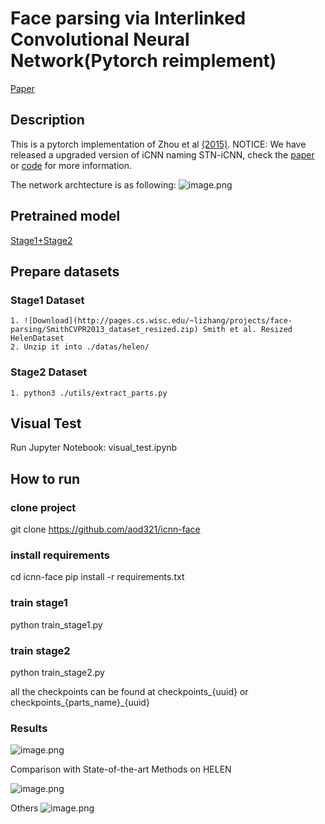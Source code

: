 # Face parsing via Interlinked Convolutional Neural Network(Pytorch reimplement) 
[Paper](https://arxiv.org/abs/1806.02479)


## Description   
This is a pytorch implementation of Zhou et al [(2015)](https://arxiv.org/abs/1806.02479).
NOTICE: We have released a upgraded version of iCNN naming STN-iCNN, check the [paper](https://arxiv.org/abs/2002.04831) or [code](https://github.com/aod321/stn-icnn) for more information.

The network archtecture is as following:
![image.png](https://i.loli.net/2020/07/11/uysz8nKw3VTAEpe.png)

## Pretrained model
[Stage1+Stage2](https://github.com/aod321/icnn-face/blob/master/utils/test_model_5.tar.gz?raw=true)
   
## Prepare datasets
### Stage1 Dataset
    1. ![Download](http://pages.cs.wisc.edu/~lizhang/projects/face-parsing/SmithCVPR2013_dataset_resized.zip) Smith et al. Resized HelenDataset 
    2. Unzip it into ./datas/helen/
### Stage2 Dataset
    1. python3 ./utils/extract_parts.py

## Visual Test
 Run Jupyter Notebook: visual_test.ipynb
    
## How to run

### clone project   
git clone https://github.com/aod321/icnn-face

### install requirements
cd icnn-face
pip install -r requirements.txt

### train stage1
python train_stage1.py

### train stage2
python train_stage2.py

all the checkpoints can be found at checkpoints_{uuid} or checkpoints_{parts_name}_{uuid}

### Results
![image.png](https://i.loli.net/2020/07/11/7uq3ZTU9aXGsfCc.png)

Comparison with State-of-the-art Methods on HELEN

![image.png](https://i.loli.net/2020/07/11/EcjnUa3GkdPDZSg.png)

Others
![image.png](https://i.loli.net/2020/07/11/9zJunZrc8EpbwNm.png)
